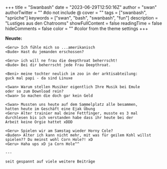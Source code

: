 +++
title = "Swanbash"
date = "2023-06-29T12:50:16Z"
author = "swan"
authorTwitter = "" #do not include @
cover = ""
tags = ["swanbash", "sprüche"]
keywords = ["swan", "bash", "swanbash", "fun"]
description = "Lustiges aus den Chatrooms"
showFullContent = false
readingTime = false
hideComments = false
color = "" #color from the theme settings
+++

<b> Neuste:</b>

```
<Geru> Ich fühle mich so ...amerikanisch
<Bude> Hast du jemanden erschossen?
```

```
<Geru> ich will ne frau die deepthroat beherrscht!
<Bude> Bei dir beherrscht jede Frau Deepthroat.
```

```
<Beni> meine tochter neulich im zoo in der arktisabteilung:
guck mal papi - da sind Linuxe
```

```
<Swan> Warum stellen Musiker eigentlich Ihre Musik bei Emule 
oder so zum Download rein?
<Swan> So machen die doch gar kein Geld
```

```
<Swan> Mussten uns heute auf dem Sammelplatz alle besammen, 
hatten heute im Geschäft eine Ejak Übung
<Geru> Alter trainier mal deine Fettfinger, musste es 3 mal 
durchlesen bis ich verstanden habe dass ihr heute bei der 
Arbeit keine Orgie hattet xDDD
```

```
<Geru> Spielen wir am Samstag wieder Horny Cole?
<Buden> Alter ich kann nicht mehr, mit was für geilem Kohl willst spielen?? Du meinst wohl Corn Hole?! xD
<Geru> Haha ups xD ja Corn Hole^^

---

seit gespannt auf viele weitere Beiträge
